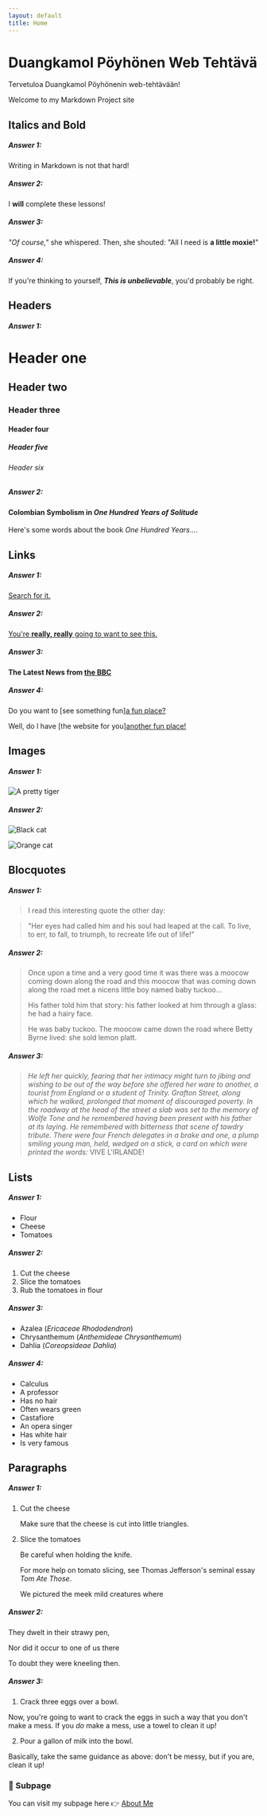 ```yaml
---
layout: default
title: Home
---
```


<link rel="stylesheet" href="assets/css/custom.css">

# Duangkamol Pöyhönen Web Tehtävä
Tervetuloa Duangkamol Pöyhönenin web-tehtävään!

Welcome to my Markdown Project site

## **Italics and Bold**

##### **Answer 1**: 
Writing in Markdown is not that hard!

##### **Answer 2**:
I **will** complete these lessons!

##### **Answer 3**: 
_"Of course,"_ she whispered. Then, she shouted: "All I need is **a little moxie!**"

##### **Answer 4**:
If you're thinking to yourself, **_This is unbelievable_**, you'd probably be right.

## **Headers**

##### **Answer 1:**

# Header one
## Header two
### Header three
#### Header four
##### Header five
###### Header six

##### **Answer 2:**
#### Colombian Symbolism in _One Hundred Years of Solitude_

Here's some words about the book _One Hundred Years..._.

## **Links**

##### **Answer 1:**
[Search for it.](WWW.google.com)

##### **Answer 2:**
[You're **really, really** going to want to see this.](www.dailykitten.com)

##### **Answer 3:**
#### The Latest News from [the BBC](www.bbc.com/news)

##### **Answer 4:**
Do you want to [see something fun][a fun place?](www.zombo.com)

Well, do I have [the website for you][another fun place!](www.stumbleupon.com)

## **Images**

##### **Answer 1:**
![A pretty tiger](https://upload.wikimedia.org/wikipedia/commons/5/56/Tiger.50.jpg)

##### **Answer 2:**
![Black cat][Black]

![Orange cat][Orange]

[Black]: https://upload.wikimedia.org/wikipedia/commons/a/a3/81_INF_DIV_SSI.jpg
[Orange]: http://icons.iconarchive.com/icons/google/noto-emoji-animals-nature/256/22221-cat-icon.png

## **Blocquotes**

##### **Answer 1:**
>I read this interesting quote the other day:

>"Her eyes had called him and his soul had leaped at the call. To live, to err, to fall, to triumph, to recreate life out of life!"

##### **Answer 2:**
>Once upon a time and a very good time it was there was a moocow coming down along the road and this moocow that was coming down along the road met a nicens little boy named baby tuckoo...
>
>His father told him that story: his father looked at him through a glass: he had a hairy face.
>
>He was baby tuckoo. The moocow came down the road where Betty Byrne lived: she sold lemon platt.

##### **Answer 3:**
>_He left her quickly, fearing that her intimacy might turn to jibing and wishing to be out of the way before she offered her ware to another, a tourist from England or a student of Trinity. Grafton Street, along which he walked, prolonged that moment of discouraged poverty. In the roadway at the head of the street a slab was set to the memory of Wolfe Tone and he remembered having been present with his father at its laying. He remembered with bitterness that scene of tawdry tribute. There were four French delegates in a brake and one, a plump smiling young man, held, wedged on a stick, a card on which were printed the words:_ VIVE L'IRLANDE!

## **Lists**

##### **Answer 1:**
* Flour
* Cheese
* Tomatoes

##### **Answer 2:**
1. Cut the cheese
2. Slice the tomatoes
3. Rub the tomatoes in flour

##### **Answer 3:**
* Azalea (_Ericaceae Rhododendron_)
* Chrysanthemum (_Anthemideae Chrysanthemum_)
* Dahlia (_Coreopsideae Dahlia_)

##### **Answer 4:**
* Calculus 
 * A professor
 * Has no hair
 * Often wears green
* Castafiore
 * An opera singer
 * Has white hair
 * Is very famous

## **Paragraphs**

##### **Answer 1:**
1. Cut the cheese

    Make sure that the cheese is cut into little triangles.

2. Slice the tomatoes
  
    Be careful when holding the knife.
  
    For more help on tomato slicing, see Thomas Jefferson's seminal essay _Tom Ate Those_.

    We pictured the meek mild creatures where

##### **Answer 2:**
They dwelt in their strawy pen,


Nor did it occur to one of us there


To doubt they were kneeling then.

##### **Answer 3:**
1. Crack three eggs over a bowl.

 Now, you're going to want to crack the eggs in such a way that you don't make a mess.
 If you _do_ make a mess, use a towel to clean it up!

2. Pour a gallon of milk into the bowl.

 Basically, take the same guidance as above: don't be messy, but if you are, clean it up!


### 📄 Subpage

You can visit my subpage here 👉 [About Me](aboutme.md)






